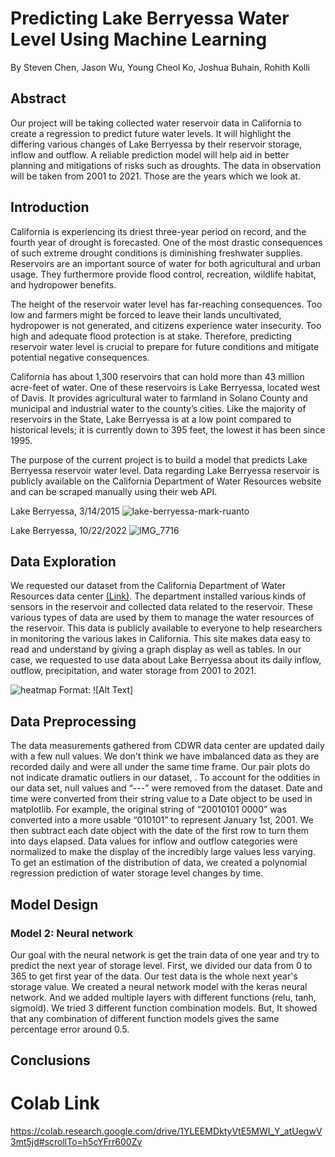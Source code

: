 # Predicting Lake Berryessa Water Level Using Machine Learning 
By Steven Chen, Jason Wu, Young Cheol Ko, Joshua Buhain, Rohith Kolli

## Abstract
Our project will be taking collected water reservoir data in California to create a regression to predict future water levels. It will highlight the differing various changes of Lake Berryessa by their reservoir storage, inflow and outflow. A reliable prediction model will help aid in better planning and mitigations of risks such as droughts. The data in observation will be taken from 2001 to 2021. Those are the years which we look at.

## Introduction
California is experiencing its driest three-year period on record, and the fourth year of drought is forecasted. One of the most drastic consequences of such extreme drought conditions is diminishing freshwater supplies. Reservoirs are an important source of water for both agricultural and urban usage. They furthermore provide flood control, recreation, wildlife habitat, and hydropower benefits.

The height of the reservoir water level has far-reaching consequences. Too low and farmers might be forced to leave their lands uncultivated, hydropower is not generated, and citizens experience water insecurity. Too high and adequate flood protection is at stake. Therefore, predicting reservoir water level is crucial to prepare for future conditions and mitigate potential negative consequences.

California has about 1,300 reservoirs that can hold more than 43 million acre-feet of water. One of these reservoirs is Lake Berryessa, located west of Davis. It provides agricultural water to farmland in Solano County and municipal and industrial water to the county’s cities. Like the majority of reservoirs in the State, Lake Berryessa is at a low point compared to historical levels; it is currently down to 395 feet, the lowest it has been since 1995. 

The purpose of the current project is to build a model that predicts Lake Berryessa reservoir water level. Data regarding Lake Berryessa reservoir is publicly available on the California Department of Water Resources website and can be scraped manually using their web API.

Lake Berryessa, 3/14/2015
![lake-berryessa-mark-ruanto](https://user-images.githubusercontent.com/68248379/205460300-15a55755-6e26-4f8e-a519-8cc007c06576.jpg)

Lake Berryessa, 10/22/2022
![IMG_7716](https://user-images.githubusercontent.com/68248379/205460106-9a615ddd-ec54-4405-9a0b-473f6c67f3f7.jpg)

## Data Exploration
We requested our dataset from the California Department of Water Resources data center [(Link)](https://cdec.water.ca.gov/dynamicapp/staMeta?station_id=BER). The department installed various kinds of sensors in the reservoir and collected data related to the reservoir. These various types of data are used by them to manage the water resources of the reservoir. This data is publicly available to everyone to help researchers in monitoring the various lakes in California. This site makes data easy to read and understand by giving a graph display as well as tables. In our case, we requested to use data about Lake Berryessa about its daily inflow, outflow, precipitation, and water storage from 2001 to 2021. 

![heatmap](https://user-images.githubusercontent.com/68248379/205461165-33ede1b7-c13a-4dbd-98c0-8f5576523f84.JPG) Format: ![Alt Text]



## Data Preprocessing 
The data measurements gathered from CDWR data center are updated daily with a few null values. We don’t think we have imbalanced data as they are recorded daily and were all under the same time frame. Our pair plots do not indicate dramatic outliers in our dataset, . To account for the oddities in our data set, null values and “---” were removed from the dataset. Date and time were converted from their string value to a Date object to be used in matplotlib. For example, the original string of “20010101 0000” was converted into a more usable “010101” to represent January 1st, 2001. We then subtract each date object with the date of the first row to turn them into days elapsed. Data values for inflow and outflow categories were normalized to make the display of the incredibly large values less varying. To get an estimation of the distribution of data, we created a polynomial regression prediction of water storage level changes by time. 


## Model Design

### Model 2: Neural network 
Our goal with the neural network is get the train data of one year and try to predict the next year of storage level. First, we divided our data from 0 to 365 to get first year of the data. Our test data is the whole next year's storage value. We created a neural network model with the keras neural network. And we added multiple layers with different functions (relu, tanh, sigmoid). We tried 3 different function combination models. But, It showed that any combination of different function models gives the same percentage error around 0.5.

## Conclusions



# Colab Link
https://colab.research.google.com/drive/1YLEEMDktyVtE5MWI_Y_atUegwV3mt5jd#scrollTo=h5cYFrr600Zv
